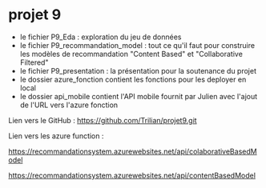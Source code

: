 # projet 9

- le fichier P9_Eda : exploration du jeu de données
- le fichier P9_recommandation_model : tout ce qu'il faut pour construire les modèles de recommandation "Content Based" et "Collaborative Filtered"
- le fichier P9_presentation : la présentation pour la soutenance du projet
- le dossier azure_fonction contient les fonctions pour les deployer en local
- le dossier api_mobile contient l'API mobile fournit par Julien avec l'ajout de l'URL vers l'azure fonction

Lien vers le GitHub :
https://github.com/Trilian/projet9.git


Lien vers les azure function :

https://recommandationsystem.azurewebsites.net/api/colaborativeBasedModel

https://recommandationsystem.azurewebsites.net/api/contentBasedModel
